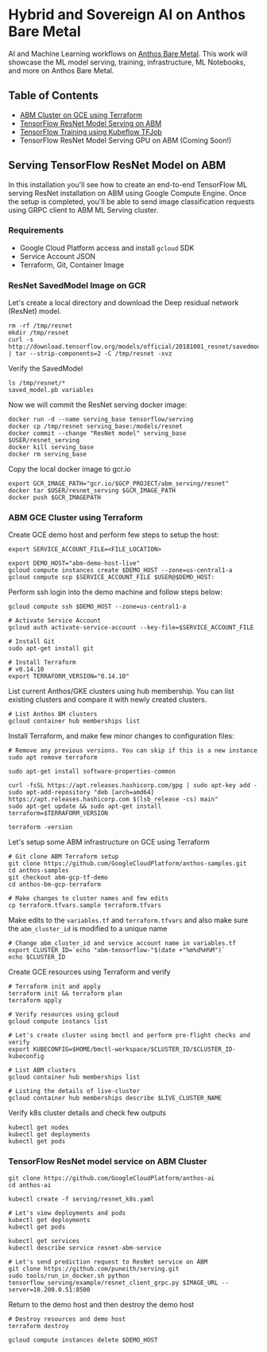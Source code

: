 # Hybrid and Sovereign AI on Anthos Bare Metal
AI and Machine Learning workflows on [Anthos Bare Metal](https://cloud.google.com/anthos/clusters/docs/bare-metal/1.6). This work will showcase
the ML model serving, training, infrastructure, ML Notebooks, and more on Anthos
Bare Metal.

## Table of Contents

<!-- toc -->
* [ABM Cluster on GCE using Terraform](#)
* [TensorFlow ResNet Model Serving on ABM](#serving-tensorflow-resnet-model-on-abm)
* [TensorFlow Training using Kubeflow TFJob](training#tensorflow-mnist-training-on-abm-using-kubeflow-tfjob)
* TensorFlow ResNet Model Serving GPU on ABM (Coming Soon!)

<!-- tocstop -->

## Serving TensorFlow ResNet Model on ABM
In this installation you'll see how to create an end-to-end TensorFlow ML
serving ResNet installation on ABM using Google Compute Engine. Once the setup is completed, you'll be able to send image classification requests using GRPC client to ABM ML Serving
cluster.

### Requirements
 * Google Cloud Platform access and install `gcloud` SDK
 * Service Account JSON
 * Terraform, Git, Container Image

### ResNet SavedModel Image on GCR
Let's create a local directory and download the Deep residual network (ResNet)
model.

```
rm -rf /tmp/resnet
mkdir /tmp/resnet
curl -s http://download.tensorflow.org/models/official/20181001_resnet/savedmodels/resnet_v2_fp32_savedmodel_NHWC_jpg.tar.gz | tar --strip-components=2 -C /tmp/resnet -xvz
```

Verify the SavedModel

```
ls /tmp/resnet/*
saved_model.pb variables
```

Now we will commit the ResNet serving docker image:

```
docker run -d --name serving_base tensorflow/serving
docker cp /tmp/resnet serving_base:/models/resnet
docker commit --change "ResNet model" serving_base $USER/resnet_serving
docker kill serving_base
docker rm serving_base
```

Copy the local docker image to gcr.io

```
export GCR_IMAGE_PATH="gcr.io/$GCP_PROJECT/abm_serving/resnet"
docker tar $USER/resnet_serving $GCR_IMAGE_PATH
docker push $GCR_IMAGEPATH
```


### ABM GCE Cluster using Terraform
Create GCE demo host and perform few steps to setup the host:

```
export SERVICE_ACCOUNT_FILE=<FILE_LOCATION>

export DEMO_HOST="abm-demo-host-live"
gcloud compute instances create $DEMO_HOST --zone=us-central1-a
gcloud compute scp $SERVICE_ACCOUNT_FILE $USER@$DEMO_HOST:
```


Perform ssh login into the demo machine and follow steps below:

```
gcloud compute ssh $DEMO_HOST --zone=us-central1-a

# Activate Service Account
gcloud auth activate-service-account --key-file=$SERVICE_ACCOUNT_FILE

# Install Git
sudo apt-get install git

# Install Terraform
# v0.14.10
export TERRAFORM_VERSION="0.14.10"
```

List current Anthos/GKE clusters using hub membership. You can list existing
clusters and compare it with newly created clusters.

```
# List Anthos BM clusters
gcloud container hub memberships list
```

Install Terraform, and make few minor changes to configuration files:

```
# Remove any previous versions. You can skip if this is a new instance
sudo apt remove terraform

sudo apt-get install software-properties-common

curl -fsSL https://apt.releases.hashicorp.com/gpg | sudo apt-key add -
sudo apt-add-repository "deb [arch=amd64] https://apt.releases.hashicorp.com $(lsb_release -cs) main"
sudo apt-get update && sudo apt-get install terraform=$TERRAFORM_VERSION

terraform -version
```

Let's setup some ABM infrastructure on GCE using Terraform

```
# Git clone ABM Terraform setup
git clone https://github.com/GoogleCloudPlatform/anthos-samples.git
cd anthos-samples
git checkout abm-gcp-tf-demo
cd anthos-bm-gcp-terraform

# Make changes to cluster names and few edits
cp terraform.tfvars.sample terraform.tfvars
```

Make edits to the `variables.tf` and `terraform.tfvars` and also make sure the
`abm_cluster_id` is modified to a unique name

```
# Change abm_cluster_id and service account name in variables.tf
export CLUSTER_ID=`echo "abm-tensorflow-"$(date +"%m%d%H%M")`
echo $CLUSTER_ID
```

Create GCE resources using Terraform and verify

```
# Terraform init and apply
terraform init && terraform plan
terraform apply

# Verify resources using gcloud
gcloud compute instancs list

# Let's create cluster using bmctl and perform pre-flight checks and verify
export KUBECONFIG=$HOME/bmctl-workspace/$CLUSTER_ID/$CLUSTER_ID-kubeconfig

# List ABM clusters
gcloud container hub memberships list

# Listing the details of live-cluster
gcloud container hub memberships describe $LIVE_CLUSTER_NAME
```

Verify k8s cluster details and check few outputs
```
kubectl get nodes
kubectl get deployments
kubectl get pods
```

### TensorFlow ResNet model service on ABM Cluster

```
git clone https://github.com/GoogleCloudPlatform/anthos-ai
cd anthos-ai

kubectl create -f serving/resnet_k8s.yaml

# Let's view deployments and pods
kubectl get deployments
kubectl get pods

kubectl get services
kubectl describe service resnet-abm-service

# Let's send prediction request to ResNet service on ABM
git clone https://github.com/puneith/serving.git
sudo tools/run_in_docker.sh python tensorflow_serving/example/resnet_client_grpc.py $IMAGE_URL --server=10.200.0.51:8500
```

Return to the demo host and then destroy the demo host

```
# Destroy resources and demo host
terraform destroy

gcloud compute instances delete $DEMO_HOST
```
